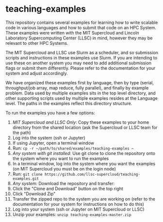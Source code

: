 # teaching-examples

This repository contains several examples for learning how to write scalable code in various languages and how to submit that code on an HPC System. These examples were written with the MIT Supercloud and Lincoln Laboratory Supercomputing Center (LLSC) in mind, however they may be relevant to other HPC Systems.

The MIT Supercloud and LLSC use Slurm as a scheduler, and so submission scripts and instructions in these examples use Slurm. If you are intending to use these on another system you may need to add additional submission flags or submit them differently. Please refer to the documentation for your system and adjust accordingly.

We have organized these examples first by language, then by type (serial, throughput/job array, map reduce, fully parallel), and finally by example problem. Data used by multiple examples sits in the top level directory, and other supporting scripts used by multiple examples resides at the Language level. The paths in the examples reflect this directory structure.

To run the examples you have a few options:
1. *MIT Supercloud and LLSC Only*: Copy these examples to your home directory from the shared location (ask the Supercloud or LLSC team for the path)
  1. Log into the system (ssh or Jupyter)
  2. If using Jupyter, open a terminal window
  3. Run: `cp -r ~/path/to/shared/examples/teaching-examples ~`
1. *Any system with git installed*: Use git clone to clone the repository onto the system where you want to run the examples
  3. In a terminal window, log into the system where you want the examples (on MIT Supercloud you must be on the login node)
  4. Run: `git clone https://github.com/llsc-supercloud/teaching-examples.git`
1. *Any system:* Download the repository and transfer:
  1. Click the "Clone and Download" button on the top right
  2. Click "Download Zip"
  3. Transfer the zipped repo to the system you are working on (refer to the documentation for your system for instructions on how to do this)
  4. Log into your system (ssh or Jupyter on MIT Supercloud or LLSC)
  5. Unzip your examples: `unzip teaching-examples-master.zip`
